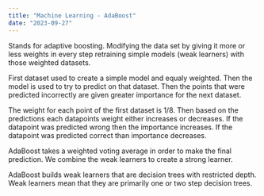 ```yaml
---
title: "Machine Learning - AdaBoost"
date: "2023-09-27"
---
```


Stands for adaptive boosting. Modifying the data set by giving it more or less weights in every step retraining simple models (weak learners) with those weighted datasets.

First dataset used to create a simple model and equaly weighted. Then the model is used to try to predict on that dataset. Then the points that were predicted incorrectly are given greater importance for the next dataset.

The weight for each point of the first dataset is 1/8. Then based on the predictions each datapoints weight either increases or decreases. If the datapoint was predicted wrong then the importance increases. If the datapoint was predicted correct than importance decreases.

AdaBoost takes a weighted voting average in order to make the final prediction. We combine the weak learners to create a strong learner.

AdaBoost builds weak learners that are decision trees with restricted depth. Weak learners mean that they are primarily one or two step decision trees.